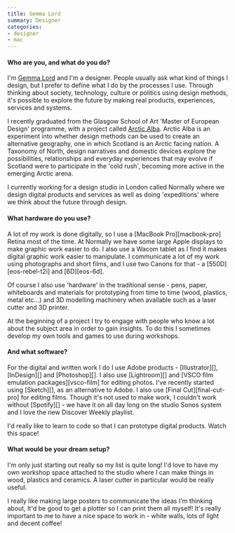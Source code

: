 ```yaml
---
title: Gemma Lord
summary: Designer
categories:
- designer
- mac
---
```


#### Who are you, and what do you do?

I'm [Gemma Lord](http://www.gemmalord.com/ "Gemma's website.") and I'm a designer. People usually ask what kind of things I design, but I prefer to define what I do by the processes I use. Through thinking about society, technology, culture or politics using design methods, it's possible to explore the future by making real products, experiences, services and systems.

I recently graduated from the Glasgow School of Art 'Master of European Design' programme, with a project called [Arctic Alba](http://www.arcticalba.com/#about "A design experiment about Scotland."). Arctic Alba is an experiment into whether design methods can be used to create an alternative geography, one in which Scotland is an Arctic facing nation. A Taxonomy of North, design narratives and domestic devices explore the possibilities, relationships and everyday experiences that may evolve if Scotland were to participate in the 'cold rush', becoming more active in the emerging Arctic arena.

I currently working for a design studio in London called Normally where we design digital products and services as well as doing 'expeditions' where we think about the future through design.

#### What hardware do you use?

A lot of my work is done digitally, so I use a [MacBook Pro][macbook-pro] Retina most of the time. At Normally we have some large Apple displays to make graphic work easier to do. I also use a Wacom tablet as I find it makes digital graphic work easier to manipulate. I communicate a lot of my work using photographs and short films, and I use two Canons for that - a [550D][eos-rebel-t2i] and [6D][eos-6d].

Of course I also use 'hardware' in the traditional sense - pens, paper, whiteboards and materials for prototyping from time to time (wood, plastics, metal etc...) and 3D modelling machinery when available such as a laser cutter and 3D printer.

At the beginning of a project I try to engage with people who know a lot about the subject area in order to gain insights. To do this I sometimes develop my own tools and games to use during workshops.

#### And what software?

For the digital and written work I do I use Adobe products - [Illustrator][], [InDesign][] and [Photoshop][]. I also use [Lightroom][] and [VSCO film emulation packages][vsco-film] for editing photos. I've recently started using [Sketch][], as an alternative to Adobe. I also use [Final Cut][final-cut-pro] for editing films. Though it's not used to make work, I couldn't work without [Spotify][] - we have it on all day long on the studio Sonos system and I love the new Discover Weekly playlist.

I'd really like to learn to code so that I can prototype digital products. Watch this space!

#### What would be your dream setup?

I'm only just starting out really so my list is quite long! I'd love to have my own workshop space attached to the studio where I can make things in wood, plastics and ceramics. A laser cutter in particular would be really useful.

I really like making large posters to communicate the ideas I'm thinking about, It'd be good to get a plotter so I can print them all myself! It's really important to me to have a nice space to work in - white walls, lots of light and decent coffee!